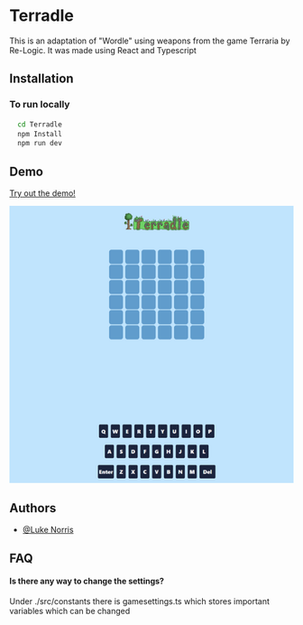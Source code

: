 
# Terradle

This is an adaptation of "Wordle" using weapons from the game Terraria by Re-Logic.
It was made using React and Typescript



## Installation

### To run locally

```bash
  cd Terradle
  npm Install
  npm run dev
```
    
## Demo

[Try out the demo!](https://lukenorris1.github.io/Terradle/)

![](https://raw.githubusercontent.com/lukeNorris1/Terradle/main/src/assets/demo.png)


## Authors

- [@Luke Norris](https://www.github.com/lukeNorris1)


## FAQ

#### Is there any way to change the settings?

Under ./src/constants there is gamesettings.ts which stores important variables which can be changed



